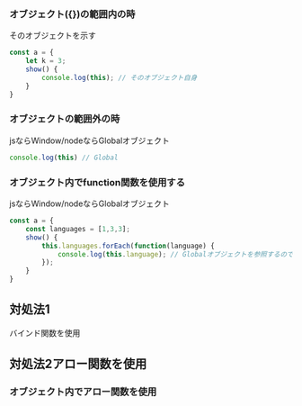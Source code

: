 ### オブジェクト({})の範囲内の時
そのオブジェクトを示す

```js
const a = {
    let k = 3;
    show() {
        console.log(this); // そのオブジェクト自身
    }
}

```

### オブジェクトの範囲外の時
jsならWindow/nodeならGlobalオブジェクト

```js
console.log(this) // Global
```

### オブジェクト内でfunction関数を使用する
jsならWindow/nodeならGlobalオブジェクト

```js
const a = {
    const languages = [1,3,3];
    show() {
        this.languages.forEach(function(language) {
            console.log(this.language); // Globalオブジェクトを参照するのでundifinedになる
        });
    }
}

```

## 対処法1
バインド関数を使用

## 対処法2アロー関数を使用
### オブジェクト内でアロー関数を使用

